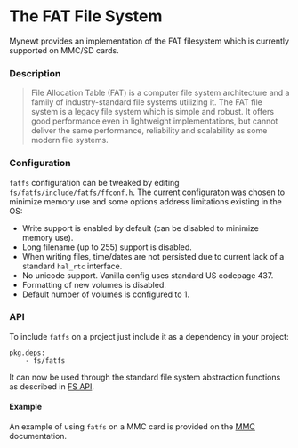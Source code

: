 # The FAT File System

Mynewt provides an implementation of the FAT filesystem which is currently
supported on MMC/SD cards.

### Description

> File Allocation Table (FAT) is a computer file system architecture and a family
> of industry-standard file systems utilizing it. The FAT file system is a legacy
> file system which is simple and robust. It offers good performance even in
> lightweight implementations, but cannot deliver the same performance, reliability
> and scalability as some modern file systems.

### Configuration

`fatfs` configuration can be tweaked by editing `fs/fatfs/include/fatfs/ffconf.h`.
The current configuraton was chosen to minimize memory use and some options address
limitations existing in the OS:

* Write support is enabled by default (can be disabled to minimize memory use).
* Long filename (up to 255) support is disabled.
* When writing files, time/dates are not persisted due to current lack of a
  standard `hal_rtc` interface.
* No unicode support. Vanilla config uses standard US codepage 437.
* Formatting of new volumes is disabled.
* Default number of volumes is configured to 1.

### API

To include `fatfs` on a project just include it as a dependency in your
project:

```
pkg.deps:
    - fs/fatfs
```

It can now be used through the standard file system abstraction functions as
described in [FS API](/os/modules/fs/fs/fs#API).

#### Example

An example of using `fatfs` on a MMC card is provided on the
[MMC](/os/modules/drivers/mmc#Example) documentation.
